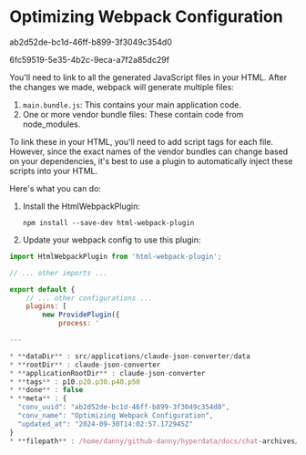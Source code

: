 # Optimizing Webpack Configuration

ab2d52de-bc1d-46ff-b899-3f3049c354d0

6fc59519-5e35-4b2c-9eca-a7f2a85dc29f

 You'll need to link to all the generated JavaScript files in your HTML. After the changes we made, webpack will generate multiple files:

1. `main.bundle.js`: This contains your main application code.
2. One or more vendor bundle files: These contain code from node_modules.

To link these in your HTML, you'll need to add script tags for each file. However, since the exact names of the vendor bundles can change based on your dependencies, it's best to use a plugin to automatically inject these scripts into your HTML.

Here's what you can do:

1. Install the HtmlWebpackPlugin:
   ```
   npm install --save-dev html-webpack-plugin
   ```

2. Update your webpack config to use this plugin:

```javascript
import HtmlWebpackPlugin from 'html-webpack-plugin';

// ... other imports ...

export default {
    // ... other configurations ...
    plugins: [
        new ProvidePlugin({
            process: '

---

* **dataDir** : src/applications/claude-json-converter/data
* **rootDir** : claude-json-converter
* **applicationRootDir** : claude-json-converter
* **tags** : p10.p20.p30.p40.p50
* **done** : false
* **meta** : {
  "conv_uuid": "ab2d52de-bc1d-46ff-b899-3f3049c354d0",
  "conv_name": "Optimizing Webpack Configuration",
  "updated_at": "2024-09-30T14:02:57.172945Z"
}
* **filepath** : /home/danny/github-danny/hyperdata/docs/chat-archives/md/ab2d/2024-09-30_6fc.md